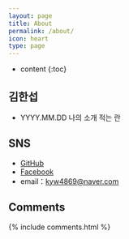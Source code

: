 ```yaml
---
layout: page
title: About
permalink: /about/
icon: heart
type: page
---
```


* content
{:toc}

## 김한섭





* YYYY.MM.DD 나의 소개 적는 란


## SNS

* [GitHub](https://github.com/superbly)
* [Facebook](https://www.facebook.com/seob3126)
* email：kyw4869@naver.com







## Comments

{% include comments.html %}
